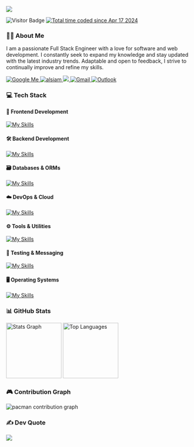 <!-- Header Section -->
<img src="https://media.licdn.com/dms/image/v2/D5616AQFkq7_reEx7Yw/profile-displaybackgroundimage-shrink_350_1400/B56Zab_YObGoAc-/0/1746373806274?e=1753920000&v=beta&t=uJMFjhLadzzQlQQd9qGbBDZ2lrsiMl9gUKnpH61UGSw" />

<p align="left">
<img src="https://visitor-badge.laobi.icu/badge?page_id=nctrnlman.nctrnlman&" alt="Visitor Badge" />
  <a href="https://wakatime.com/@018ee9fe-13d3-4971-8c34-344bd4682d92">
    <img src="https://wakatime.com/badge/user/018ee9fe-13d3-4971-8c34-344bd4682d92.svg" alt="Total time coded since Apr 17 2024" />
  </a>
</p>

### 🧑‍💻 About Me

<p align="left">
  I am a passionate Full Stack Engineer with a love for software and web development. I constantly seek to expand my knowledge and stay updated with the latest industry trends. Adaptable and open to feedback, I strive to continually improve and refine my skills.
</p>
<p align="">
<a href="https://www.google.com/search?q=rhazes+devino" target="_blank">
    <img src="https://img.shields.io/badge/Google Me-4285F4?style=for-the-badge&logo=google&logoColor=white" alt="Google Me" />
  </a>
  <a href="https://www.linkedin.com/in/rhazes/" target="_blank">
  <img src="https://img.shields.io/badge/LinkedIn-0077B5?style=for-the-badge&logo=linkedin&logoColor=white" alt="alsiam"/>
 </a>
        <a href="https://www.instagram.com/rhazes.d/" target="_blank">
  <img src="https://img.shields.io/badge/Instagram-fe4164?style=for-the-badge&logo=instagram&logoColor=white"  />
 </a> 
 <a href="mailto:rhazesd@gmail.com" target="_blank">
    <img src="https://img.shields.io/badge/Gmail-D14836?style=for-the-badge&logo=gmail&logoColor=white" alt="Gmail" />
  </a>
  <a href="mailto:rhazes@codenito.id" target="_blank">
    <img src="https://img.shields.io/badge/Outlook-0078D4?style=for-the-badge&logo=microsoft-outlook&logoColor=white" alt="Outlook" />
  </a>
</p>

<!-- Skills -->

### 💻 Tech Stack

#### 🚀 Frontend Development

[![My Skills](https://skillicons.dev/icons?i=react,nextjs,gatsby,angular,js,ts,css,tailwind,redux,bootstrap)](https://skillicons.dev)

#### 🛠️ Backend Development

[![My Skills](https://skillicons.dev/icons?i=nodejs,php,py,java,dotnet,express,nestjs,fastapi,spring,laravel)](https://skillicons.dev)

#### 🗃️ Databases & ORMs

[![My Skills](https://skillicons.dev/icons?i=mysql,postgres,mongodb,redis,prisma,sequelize)](https://skillicons.dev)

#### ☁️ DevOps & Cloud

[![My Skills](https://skillicons.dev/icons?i=docker,kubernetes,aws,azure,firebase,vercel,netlify,grafana)](https://skillicons.dev)

#### ⚙️ Tools & Utilities

[![My Skills](https://skillicons.dev/icons?i=git,pnpm,npm,postman,powershell,vscode,visualstudio,stackoverflow,notion)](https://skillicons.dev)

#### 🧪 Testing & Messaging

[![My Skills](https://skillicons.dev/icons?i=jest,kafka)](https://skillicons.dev)

#### 🖥️ Operating Systems

[![My Skills](https://skillicons.dev/icons?i=windows,ubuntu,redhat,linux,apple)](https://skillicons.dev)

### 📊 GitHub Stats

<div align="left">
  <img src="https://github-readme-stats.vercel.app/api?username=nctrnlman&hide_title=false&hide_rank=true&show_icons=true&include_all_commits=true&count_private=true&disable_animations=false&theme=dracula&locale=en&hide_border=false" height="150" alt="Stats Graph" />
  <img src="https://github-readme-stats.vercel.app/api/top-langs?username=nctrnlman&locale=en&hide_title=false&layout=compact&card_width=320&langs_count=5&theme=dracula&hide_border=false" height="150" alt="Top Languages" />
</div>

### 🎮 Contribution Graph

<picture>
  <source media="(prefers-color-scheme: dark)" srcset="https://raw.githubusercontent.com/nctrnlman/nctrnlman/output/pacman-contribution-graph-dark.svg">
  <source media="(prefers-color-scheme: light)" srcset="https://raw.githubusercontent.com/nctrnlman/nctrnlman/output/pacman-contribution-graph.svg">
  <img alt="pacman contribution graph" src="https://raw.githubusercontent.com/nctrnlman/nctrnlman/output/pacman-contribution-graph.svg">
</picture>

### ✍️ Dev Quote

![](https://quotes-github-readme.vercel.app/api?type=horizontal&theme=radical)
